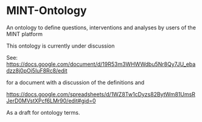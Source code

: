 # MINT-Ontology
An ontology to define questions, interventions and analyses by users of the MINT platform

This ontology is currently under discussion

See: https://docs.google.com/document/d/19R53m3WHWWdbu5Nr8Qy7JU_ebadzz8j0pOi5IuF8Rc8/edit

for a document with a discussion of the definitions and 

https://docs.google.com/spreadsheets/d/1WZ8Tw1cDyzs82BytWm81UmsRJerD0MVstXPcf6LMr90/edit#gid=0

As a draft for ontology terms.
